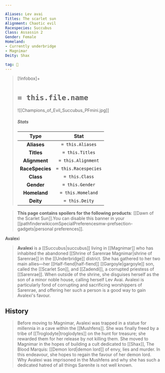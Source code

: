 ```yaml
---

Aliases: Lev avai
Titles: The scarlet sun
Alignment: Chaotic evil
Racespecies: Succubus
Class: Assassin 2
Gender: Female
Homeland:
- Currently underbridge
- Magnimar
Deity: Shax

tag: 👤️
---
```


> [!infobox]+
> #  `= this.file.name`
> ![[Champions_of_Evil_Succubus_PFmini.jpg]]
> ##### Stats
> Type | Stat |
> :---: |:---:|
> **Aliases** | `= this.Aliases` |
> **Titles** | `= this.Titles` |
> **Alignment** | `= this.Alignment` |
> **RaceSpecies** | `= this.Racespecies` |
> **Class** | `= this.Class` |
> **Gender** | `= this.Gender` |
> **Homeland** | `= this.Homeland` |
> **Deity** | `= this.Deity` |



> **This page contains spoilers for the following products**: [[Dawn of the Scarlet Sun]].You can disable this banner in your [[pathfinderwikicomSpecialPreferencesmw-prefsection-gadgets|personal preferences]].


 
 Avalexi
> **Avalexi** is a [[Succubus|succubus]] living in [[Magnimar]] who has inhabited the abandoned [[Shrine of Sarenrae Magnimar|shrine of Sarenrae]] in the [[Underbridge]] district. She has gathered to her two main allies—her [[Half-fiend|half-fiend]] [[Gargoyle|gargoyle]] son, called the [[Scarlet Son]], and [[Zadendi]], a corrupted priestess of [[Sarenrae]]. When outside of the shrine, she disguises herself as the son of a minor noble house, calling herself Lev Avai. Avalexi is particularly fond of corrupting and sacrificing worshippers of Sarenrae, and offering her such a person is a good way to gain Avalexi's favour.


## History

> Before moving to Magnimar, Avalexi was trapped in a statue for millennia in a cave within the [[Mushfens]]. She was finally freed by a tribe of [[Troglodyte|troglodytes]] on the hunt for treasure; she rewarded them for her release by not killing them. She moved to Magnimar in the hopes of building a cult dedicated to [[Shax]], The Blood Marquis: [[Demon lord|demon lord]] of envy, lies and murder. In this endeavour, she hopes to regain the favour of her demon lord.
> Why Avalexi was imprisoned in the Mushfens and why she has such a dedicated hatred of all things Sarenite is not well known.








